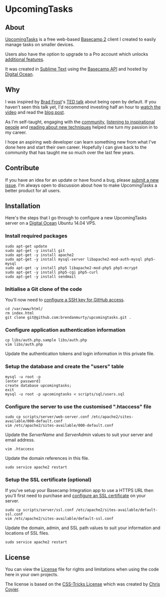 UpcomingTasks
=======

## About

[UpcomingTasks](http://upcomingtasks.com) is a free web-based [Basecamp 2](https://basecamp.com/2) client I created to easily manage tasks on smaller devices.

Users also have the option to upgrade to a Pro account which unlocks [additional features](http://upcomingtasks.com/pages/pro.php).

It was created in [Sublime Text](http://www.sublimetext.com/) using the [Basecamp API](https://github.com/basecamp/bcx-api) and hosted by [Digital Ocean](http://digitalocean.com).

## Why

I was inspired by [Brad Frost](https://github.com/bradfrost)'s [TED talk](https://twitter.com/brad_frost/status/476515058738925568) about being open by default. If you haven't seen this talk yet, I'd recommend investing half an hour to [watch the video](https://www.youtube.com/watch?v=7rW9vTrN6OU) and read the [blog post](http://bradfrostweb.com/blog/post/creative-exhaust/).

As I'm self-taught, engaging with the [community](https://twitter.com/brendanmurty/lists/web-design/members), [listening to inspirational people](http://boagworld.com/show) and [reading about new techniques](https://signalvnoise.com/programming) helped me turn my passion in to my career.

I hope an aspiring web developer can learn something new from what I've done here and start their own career. Hopefully I can give back to the community that has taught me so much over the last few years.

## Contribute

If you have an idea for an update or have found a bug, please [submit a new issue](https://github.com/brendanmurty/upcomingtasks/issues/new?assignee=brendanmurty). I'm always open to discussion about how to make UpcomingTasks a better product for all users.

## Installation

Here's the steps that I go through to configure a new UpcomingTasks server on a [Digital Ocean](https://www.digitalocean.com) Ubuntu 14.04 VPS.

### Install required packages

    sudo apt-get update
    sudo apt-get -y install git
    sudo apt-get -y install apache2
    sudo apt-get -y install mysql-server libapache2-mod-auth-mysql php5-mysql
    sudo apt-get -y install php5 libapache2-mod-php5 php5-mcrypt
    sudo apt-get -y install php5-cgi php5-curl
    sudo apt-get -y install sendmail

### Initialise a Git clone of the code

You'll now need to [configure a SSH key for GitHub access](https://help.github.com/articles/generating-an-ssh-key/).

    cd /var/www/html/
    rm index.html
    git clone git@github.com:brendanmurty/upcomingtasks.git .

### Configure application authentication information

    cp libs/auth.php.sample libs/auth.php
    vim libs/auth.php

Update the authentication tokens and login information in this private file.

### Setup the database and create the "users" table

    mysql -u root -p
    [enter password]
    create database upcomingtasks;
    exit
    mysql -u root -p upcomingtasks < scripts/sql/users.sql

### Configure the server to use the customised ".htaccess" file

    sudo cp scripts/server/web-server.conf /etc/apache2/sites-available/000-default.conf
    vim /etc/apache2/sites-available/000-default.conf

Update the *ServerName* and *ServerAdmin* values to suit your server and email address.

    vim .htaccess

Update the domain references in this file.

    sudo service apache2 restart

### Setup the SSL certificate (optional)

If you've setup your Basecamp Integration app to use a HTTPS URL then you'll first need to purchase and [configure an SSL certificate](https://www.digitalocean.com/community/tutorials/how-to-install-an-ssl-certificate-from-a-commercial-certificate-authority) on your server.

    sudo cp scripts/server/ssl.conf /etc/apache2/sites-available/default-ssl.conf
    vim /etc/apache2/sites-available/default-ssl.conf

Update the domain, admin, and SSL path values to suit your information and locations of SSL files.

    sudo service apache2 restart

## License

You can view the [License](https://github.com/brendanmurty/upcomingtasks/blob/master/license.md) file for rights and limitations when using the code here in your own projects.

The license is based on the [CSS-Tricks License](https://css-tricks.com/license/) which was created by [Chris Coyier](https://github.com/chriscoyier/).
